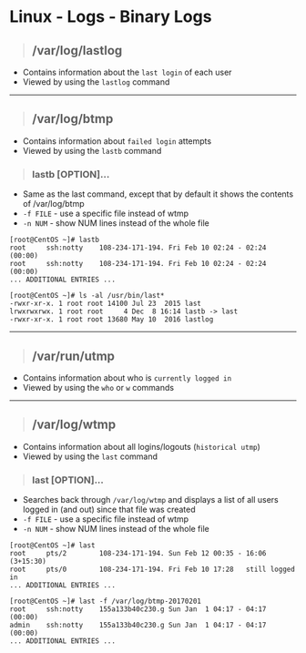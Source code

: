 # Linux - Logs - Binary Logs


> ## **/var/log/lastlog**
- Contains information about the `last login` of each user
- Viewed by using the `lastlog` command
---
> ## **/var/log/btmp**
- Contains information about `failed login` attempts
- Viewed by using the `lastb` command

> ### **lastb [OPTION]...**
- Same as the last command, except that by default it shows the contents of /var/log/btmp
- `-f FILE` - use a specific file instead of wtmp
- `-n NUM` - show NUM lines instead of the whole file

```
[root@CentOS ~]# lastb
root     ssh:notty    108-234-171-194. Fri Feb 10 02:24 - 02:24  (00:00)    
root     ssh:notty    108-234-171-194. Fri Feb 10 02:24 - 02:24  (00:00)    
... ADDITIONAL ENTRIES ...

[root@CentOS ~]# ls -al /usr/bin/last*
-rwxr-xr-x. 1 root root 14100 Jul 23  2015 last
lrwxrwxrwx. 1 root root     4 Dec  8 16:14 lastb -> last
-rwxr-xr-x. 1 root root 13680 May 10  2016 lastlog
```
---
> ## **/var/run/utmp**
- Contains information about who is `currently logged in`
- Viewed by using the `who` or `w` commands
---
> ## **/var/log/wtmp**
- Contains information about all logins/logouts (`historical utmp`)
- Viewed by using the `last` command


> ### **last [OPTION]...**
- Searches back through `/var/log/wtmp` and displays a list of all users logged in (and out) since that file was created
- `-f FILE` - use a specific file instead of wtmp
- `-n NUM` - show NUM lines instead of the whole file

```
[root@CentOS ~]# last
root     pts/2        108-234-171-194. Sun Feb 12 00:35 - 16:06 (3+15:30)   
root     pts/0        108-234-171-194. Fri Feb 10 17:28   still logged in   
... ADDITIONAL ENTRIES ...

[root@CentOS ~]# last -f /var/log/btmp-20170201
root     ssh:notty    155a133b40c230.g Sun Jan  1 04:17 - 04:17  (00:00)    
admin    ssh:notty    155a133b40c230.g Sun Jan  1 04:17 - 04:17  (00:00)    
... ADDITIONAL ENTRIES ...
```